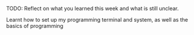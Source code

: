 TODO: Reflect on what you learned this week and what is still unclear.

Learnt how to set up my programming terminal and system, as well as the basics of programming